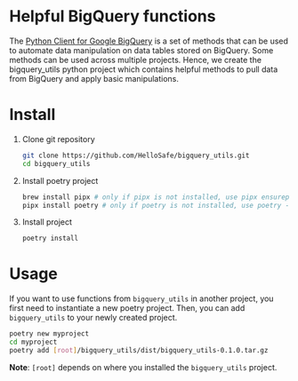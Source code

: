 # Helpful BigQuery functions 

The [Python Client for Google BigQuery](https://cloud.google.com/python/docs/reference/bigquery/latest) is a set of methods that can be used to automate data manipulation on data tables stored on BigQuery. Some methods can be used across multiple projects. Hence, we create the bigquery_utils python project which contains helpful methods to pull data from BigQuery and apply basic manipulations. 

# Install

1. Clone git repository
    
    ```bash
    git clone https://github.com/HelloSafe/bigquery_utils.git
    cd bigquery_utils
    ```
    
2. Install poetry project
    
    ```bash
    brew install pipx # only if pipx is not installed, use pipx ensurepath to check
    pipx install poetry # only if poetry is not installed, use poetry --version to check
    ```
    
3. Install project
    
    ```bash
    poetry install
    ```
    

# Usage

If you want to use functions from `bigquery_utils` in another project, you first need to instantiate a new poetry project. Then, you can add `bigquery_utils` to your newly created project.

```bash
poetry new myproject
cd myproject
poetry add [root]/bigquery_utils/dist/bigquery_utils-0.1.0.tar.gz
```

**Note**: `[root]` depends on where you installed the `bigquery_utils` project.